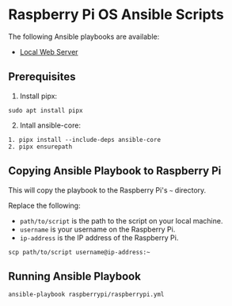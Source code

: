 # Raspberry Pi OS Ansible Scripts

The following Ansible playbooks are available:

- [Local Web Server](web-server.yml)

## Prerequisites

1. Install pipx:

```
sudo apt install pipx
```

2. Intall ansible-core:

```
1. pipx install --include-deps ansible-core
2. pipx ensurepath
```

## Copying Ansible Playbook to Raspberry Pi

This will copy the playbook to the Raspberry Pi's `~` directory.

Replace the following:

- `path/to/script` is the path to the script on your local machine.
- `username` is your username on the Raspberry Pi.
- `ip-address` is the IP address of the Raspberry Pi.

```
scp path/to/script username@ip-address:~
```

## Running Ansible Playbook

```
ansible-playbook raspberrypi/raspberrypi.yml
```

